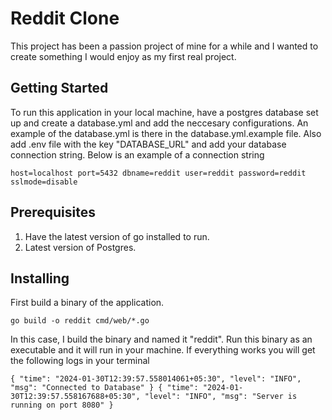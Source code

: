 # Reddit Clone

This project has been a passion project of mine for a while and I wanted to create something I would enjoy as my first real project.

## Getting Started

To run this application in your local machine, have a postgres database set up and create a database.yml and add the neccesary configurations. An example of the database.yml is there in the database.yml.example file.
Also add .env file with the key "DATABASE_URL" and add your database connection string. Below is an example of a connection string

`host=localhost port=5432 dbname=reddit user=reddit password=reddit sslmode=disable`

## Prerequisites

1. Have the latest version of go installed to run.
2. Latest version of Postgres.

## Installing

First build a binary of the application.

`go build -o reddit cmd/web/*.go`

In this case, I build the binary and named it "reddit". Run this binary as an executable and it will run in your machine.
If everything works you will get the following logs in your terminal

`{
  "time": "2024-01-30T12:39:57.558014061+05:30",
  "level": "INFO",
  "msg": "Connected to Database"
}
{
  "time": "2024-01-30T12:39:57.558167688+05:30",
  "level": "INFO",
  "msg": "Server is running on port 8080"
}
`
